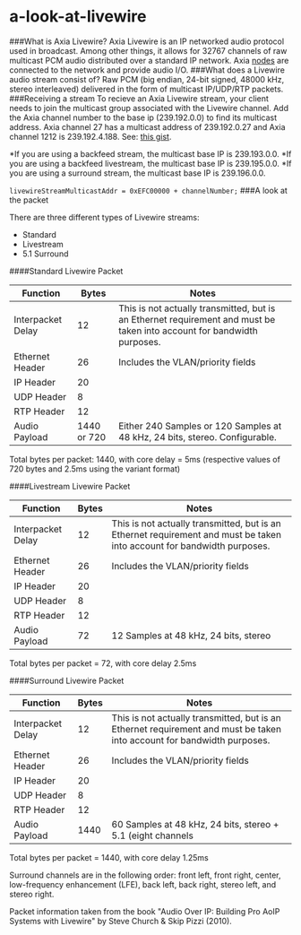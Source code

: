 a-look-at-livewire
==================

###What is Axia Livewire?
Axia Livewire is an IP networked audio protocol used in broadcast. Among other things, it allows for 32767 channels of raw multicast PCM audio distributed over a standard IP network. Axia <a href="http://axiaaudio.com/xnodes">nodes</a> are connected to the network and provide audio I/O.
###What does a Livewire audio stream consist of?
Raw PCM (big endian, 24-bit signed, 48000 kHz, stereo interleaved) delivered in the form of multicast IP/UDP/RTP packets.
###Receiving a stream
To recieve an Axia Livewire stream, your client needs to join the multicast group associated with the Livewire channel. Add the Axia channel number to the base ip (239.192.0.0) to find its multicast address. Axia channel 27 has a multicast address of 239.192.0.27 and  Axia channel 1212 is 239.192.4.188. See: <a href = "https://gist.github.com/kylophone/a10e2c88ced3bf5e7674">this gist</a>.

*If you are using a backfeed stream, the multicast base IP is 239.193.0.0.
*If you are using a backfeed livestream, the multicast base IP is 239.195.0.0.
*If you are using a surround stream, the multicast base IP is 239.196.0.0.

`livewireStreamMulticastAddr = 0xEFC00000 + channelNumber;`
###A look at the packet

There are three different types of Livewire streams:

* Standard
* Livestream
* 5.1 Surround

####Standard Livewire Packet

| Function          | Bytes | Notes                                                                                                                   |
|-------------------|-------|-------------------------------------------------------------------------------------------------------------------------|
| Interpacket Delay | 12    | This is not actually transmitted, but is an Ethernet requirement and must be taken into account for bandwidth purposes. |
| Ethernet Header   | 26    | Includes the VLAN/priority fields                                                                                       |
| IP Header         | 20    |                                                                                                                         |
| UDP Header        | 8     |                                                                                                                         |
| RTP Header        | 12    |                                                                                                                         |
| Audio Payload     | 1440 or 720  | Either 240 Samples or 120 Samples at 48 kHz, 24 bits, stereo. Configurable.                                                    |

Total bytes per packet: 1440, with core delay = 5ms (respective values of 720 bytes and 2.5ms using the variant format)

####Livestream Livewire Packet

| Function          | Bytes | Notes                                                                                                                   |
|-------------------|-------|-------------------------------------------------------------------------------------------------------------------------|
| Interpacket Delay | 12    | This is not actually transmitted, but is an Ethernet requirement and must be taken into account for bandwidth purposes. |
| Ethernet Header   | 26    | Includes the VLAN/priority fields                                                                                       |
| IP Header         | 20    |                                                                                                                         |
| UDP Header        | 8     |                                                                                                                         |
| RTP Header        | 12    |                                                                                                                         |
| Audio Payload     | 72    | 12 Samples at 48 kHz, 24 bits, stereo                                                                                   |

Total bytes per packet = 72, with core delay 2.5ms

####Surround Livewire Packet

| Function          | Bytes | Notes                                                                                                                   |
|-------------------|-------|-------------------------------------------------------------------------------------------------------------------------|
| Interpacket Delay | 12    | This is not actually transmitted, but is an Ethernet requirement and must be taken into account for bandwidth purposes. |
| Ethernet Header   | 26    | Includes the VLAN/priority fields                                                                                       |
| IP Header         | 20    |                                                                                                                         |
| UDP Header        | 8     |                                                                                                                         |
| RTP Header        | 12    |                                                                                                                         |
| Audio Payload     | 1440  | 60 Samples at 48 kHz, 24 bits, stereo + 5.1 (eight channels                                                             |

Total bytes per packet = 1440, with core delay 1.25ms

Surround channels are in the following order: front left, front right, center, low-frequency enhancement (LFE), back left, back right, stereo left, and stereo right.


Packet information taken from the book "Audio Over IP: Building Pro AoIP Systems with Livewire" by Steve Church & Skip Pizzi (2010).
